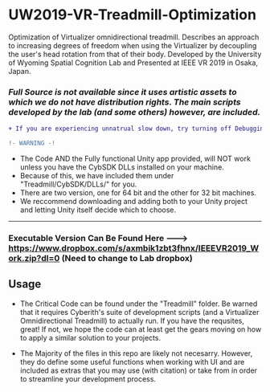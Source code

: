 # UW2019-VR-Treadmill-Optimization
Optimization of Virtualizer omnidirectional treadmill.  Describes an approach to increasing degrees of freedom when using the Virtualizer by decoupling the user's head rotation from that of their body.  Developed by the University of Wyoming Spatial Cognition Lab and Presented at IEEE VR 2019 in Osaka, Japan. 

### *Full Source is not available since it uses artistic assets to which we do not have distribution rights.  The main scripts developed by the lab (and some others) however, are included.*
```diff
+ If you are experiencing unnatrual slow down, try turning off Debugging
```

```diff
!- WARNING -!                                                                                             
```
* The Code AND the Fully functional Unity app provided, will NOT work unless you have the CybSDK DLLs installed on your machine.
* Because of this, we have included them under "Treadmill/CybSDK/DLLs/" for you.
* There are two version, one for 64 bit and the other for 32 bit machines.
* We reccommend downloading and adding both to your Unity project and letting Unity itself decide which to choose.
---

### Executable Version Can Be Found Here ---> https://www.dropbox.com/s/axmbik1zbt3fhnx/IEEEVR2019_Work.zip?dl=0 (Need to change to Lab dropbox)

## Usage
  * The Critical Code can be found under the "Treadmill" folder.  Be warned that it requires Cyberith's suite of development scripts (and a Virtualizer Omnidirectional Treadmill) to actually run.  If you have the requsites, great! If not, we hope the code can at least get the gears moving on how to apply a similar solution to your projects.
  
  * The Majority of the files in this repo are likely not necesarry.  However, they do define some useful functions when working with UI and are included as extras that you may use (with citation) or take from in order to streamline your development process.



